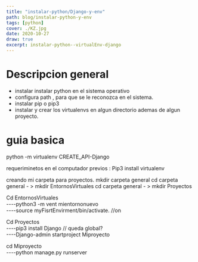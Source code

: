 ```yaml
---
title: "instalar-python/Django-y-env"
path: blog/instalar-python-y-env
tags: [python]
cover: ./KZ.jpg
date: 2020-10-27
draw: true
excerpt: instalar-python--virtualEnv-django
---
```

# Descripcion general
- instalar instalar python en el sistema operativo
- configura path , para que se le reconozca en el sistema.
- instalar pip o pip3
- instalar y crear los virtualenvs en algun directorio ademas de algun proyecto.

# guia basica

python -m virtualenv CREATE_API-Django

requeriminetos en el computador previos :
Pip3 install virtualenv

creando mi carpeta para proyectos. 
mkdir carpeta general
cd carpeta general - > mkdir EntornosVirtuales
cd carpeta general - > mkdir Proyectos

Cd EntornosVirtuales  
----python3 -m vent mientornonuevo  
----source myFisrtEnvirment/bin/activate.  //on  

Cd Proyectos  
----pip3 install Django // queda global?  
----Django-admin startproject Miproyecto    

cd Miproyecto  
----python manage.py runserver  







